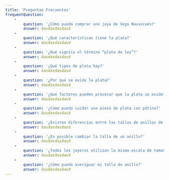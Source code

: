 ```yaml
---
title: 'Preguntas Frecuentes'
frequentQuestion:
    -
        question: '¿Cómo puedo comprar una joya de Vega Navascués?'
        answer: dasdasdasdasd
    -
        question: '¿Qué características tiene la plata?'
        answer: dasdasdasdasd
    -
        question: '¿Qué signica el término “plata de ley”?'
        answer: dasdasdasdasd
    -
        question: '¿Qué tipos de plata hay?'
        answer: dasdasdasdasd
    -
        question: '¿Por qué se oxida la plata?'
        answer: dasdasdasdasd
    -
        question: '¿Qué factores pueden provocar que la plata se oxide?'
        answer: dasdasdasdasd
    -
        question: '¿Cómo puedo cuidar una pieza de plata con pátina?'
        answer: dasdasdasdasd
    -
        question: '¿Existen diferencias entre las tallas de anillos de hombres y de mujeres?'
        answer: dasdasdasdasd
    -
        question: '¿Es posible cambiar la talla de un anillo?'
        answer: dasdasdasdasd
    -
        question: '¿Todos los joyeros utilizan la misma escala de tamaño del anillo?'
        answer: dasdasdasdasd
    -
        question: '¿Cómo puedo averiguar mi talla de anillo?'
        answer: dasdasdasdasd
---
```


